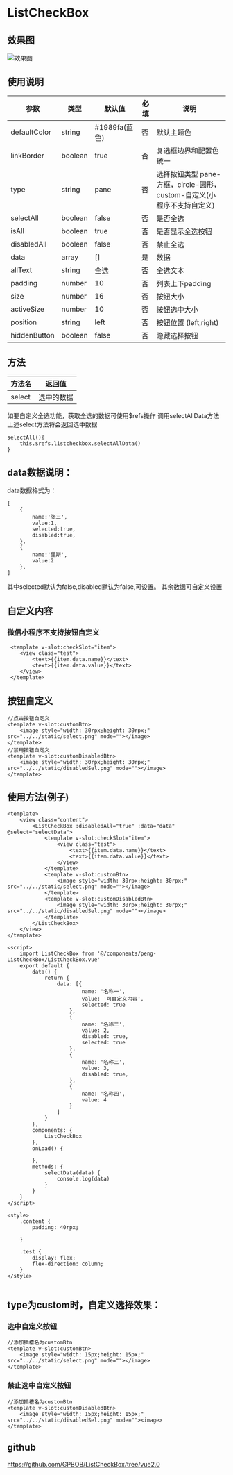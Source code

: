 # ListCheckBox
## 效果图
![效果图](https://i.ibb.co/VjNygjH/1623909556-1.png)
## 使用说明
|  参数  | 类型 | 默认值 | 必填 |说明 |
|  ----  | ----  | ---- |  ---- | ---- |
| defaultColor  | string | #1989fa(蓝色) | 否 | 默认主题色 | 
| linkBorder  |  boolean | true | 否 |复选框边界和配置色统一 |
| type  |  string | pane | 否 |选择按钮类型 pane-方框，circle-圆形，custom-自定义(小程序不支持自定义) |
| selectAll  | boolean | false | 否 |是否全选 |
| isAll  | boolean | true | 否 |是否显示全选按钮 |
| disabledAll  |  boolean | false | 否 |禁止全选 |
| data  |  array | [] | 是 |数据 |
| allText  | string | 全选 | 否 |全选文本 |
| padding  | number | 10 | 否 |列表上下padding |
| size  | number | 16 | 否 | 按钮大小 |
| activeSize  | number | 10 | 否 | 按钮选中大小 |
| position  | string | left | 否 | 按钮位置 (left,right) |
| hiddenButton  | boolean | false | 否 | 隐藏选择按钮 |

## 方法
|  方法名 | 返回值 |
|  ----  | ----  | 
|  select | 选中的数据 |

如要自定义全选功能，获取全选的数据可使用$refs操作  调用selectAllData方法 上述select方法将会返回选中数据
```
selectAll(){
	this.$refs.listcheckbox.selectAllData()
}
```

## data数据说明：

data数据格式为：
```
[
    {
        name:'张三',
        value:1,
        selected:true,
        disabled:true,
    },
    {
        name:'里斯',
        value:2
    },
]
```

其中selected默认为false,disabled默认为false,可设置。
其余数据可自定义设置

## 自定义内容
### 微信小程序不支持按钮自定义
```
 <template v-slot:checkSlot="item">
 	<view class="test">
 		<text>{{item.data.name}}</text>
 		<text>{{item.data.value}}</text>
 	</view>
 </template>
```
## 按钮自定义
```
//点击按钮自定义
<template v-slot:customBtn>
	<image style="width: 30rpx;height: 30rpx;" src="../../static/select.png" mode=""></image>
</template>
//禁用按钮自定义
<template v-slot:customDisabledBtn>
	<image style="width: 30rpx;height: 30rpx;" src="../../static/disabledSel.png" mode=""></image>
</template>
```

## 使用方法(例子)

```
<template>
	<view class="content">
		<ListCheckBox :disabledAll="true" :data="data" @select="selectData">
			<template v-slot:checkSlot="item">
				<view class="test">
					<text>{{item.data.name}}</text>
					<text>{{item.data.value}}</text>
				</view>
			</template>
			<template v-slot:customBtn>
				<image style="width: 30rpx;height: 30rpx;" src="../../static/select.png" mode=""></image>
			</template>
			<template v-slot:customDisabledBtn>
				<image style="width: 30rpx;height: 30rpx;" src="../../static/disabledSel.png" mode=""></image>
			</template>
		</ListCheckBox>
	</view>
</template>

<script>
	import ListCheckBox from '@/components/peng-ListCheckBox/ListCheckBox.vue'
	export default {
		data() {
			return {
				data: [{
						name: '名称一',
						value: '可自定义内容',
						selected: true
					},
					{
						name: '名称二',
						value: 2,
						disabled: true,
						selected: true
					},
					{
						name: '名称三',
						value: 3,
						disabled: true,
					},
					{
						name: '名称四',
						value: 4
					}
				]
			}
		},
		components: {
			ListCheckBox
		},
		onLoad() {

		},
		methods: {
			selectData(data) {
				console.log(data)
			}
		}
	}
</script>

<style>
	.content {
		padding: 40rpx;

	}

	.test {
		display: flex;
		flex-direction: column;
	}
</style>


```

## type为custom时，自定义选择效果：
### 选中自定义按钮
```
//添加插槽名为customBtn
<template v-slot:customBtn>
	<image style="width: 15px;height: 15px;" src="../../static/select.png" mode=""></image>
</template>
```
### 禁止选中自定义按钮
```
//添加插槽名为customBtn
<template v-slot:customDisabledBtn>
	<image style="width: 15px;height: 15px;" src="../../static/disabledSel.png" mode=""><image>
</template>
```
## github
https://github.com/GPBOB/ListCheckBox/tree/vue2.0